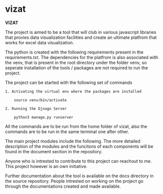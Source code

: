 # vizat

**VIZAT**

The project is aimed to be a tool that will club in various javascript libraries that provies data visualization facilities and create an ultimate platfrom that works for excel data visualization.

The python is created with the following requirements present in the requirements.txt. The dependencies for the platfrom is also associated with the venv, that is present in the root directory under the folder venv, so seperate installation of the tools / packages are not required to run the project.

The project can be started with the following set of commands
    
    1. Activating the virtual env where the packages are installed 

        source venv/bin/activate

    2. Running the Djnago Server

        python3 manage.py runserver

All the commands are to be run from the home folder of vizat, also the commands are to be run in the same terminal one after other.

The main project modules include the following. The more detailed description of the modules and the funcitons of each components will be found in the document section in the repository.

Anyone who is intrested to contribute to this project can reachout to me. This project however is an own initiative.

Further documentation about the tool is available on the docs directory in the source repository. People intrested on working on the project go through the documentations created and made available.